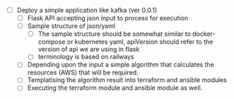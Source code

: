 - [ ] Deploy a simple application like kafka (ver 0.0.1)
    - [ ] Flask API accepting json input to process for execution
    - [ ] Sample structure of json/yaml
       - [ ] The sample structure should be somewhat similar to docker-compose or kubernetes yaml, apiVersion should refer to the version of api we are using in flask
       - [ ] terminology is based on railways
    - [ ] Depending upon the input a simple algorithm that calculates the resources (AWS) that will be required.
    - [ ] Templatising the algorithm result into terraform and ansible modules
    - [ ] Executing the terraform module and ansible module as well.
